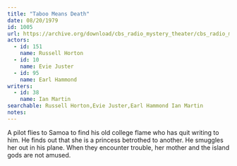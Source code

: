 ```yaml
---
title: "Taboo Means Death"
date: 08/20/1979
id: 1005
url: https://archive.org/download/cbs_radio_mystery_theater/cbs_radio_mystery_theater-1001-1050.zip/cbs_radio_mystery_theater-1001-1050%2Fcbsrmt_1005_taboo_means_death.mp3
actors:  
  - id: 151
    name: Russell Horton  
  - id: 10
    name: Evie Juster  
  - id: 95
    name: Earl Hammond
writers:  
  - id: 38
    name: Ian Martin
searchable: Russell Horton,Evie Juster,Earl Hammond Ian Martin
notes:  
---
```

A pilot flies to Samoa to find his old college flame who has quit writing to him. He finds out that she is a princess betrothed to another. He smuggles her out in his plane. When they encounter trouble, her mother and the island gods are not amused.